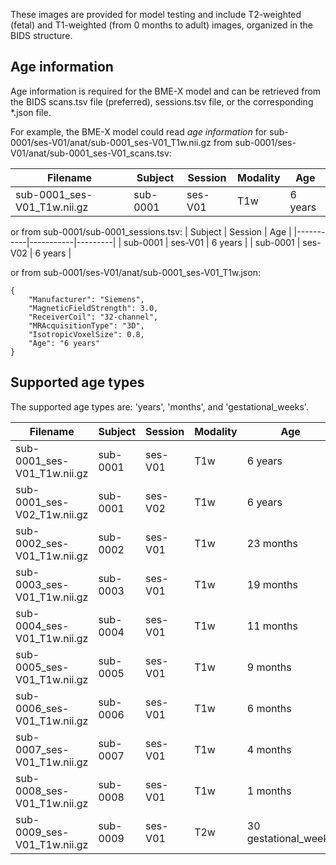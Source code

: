 These images are provided for model testing and include T2-weighted (fetal) and T1-weighted (from 0 months to adult) images, organized in the BIDS structure.

## Age information ##

Age information is required for the BME-X model and can be retrieved from the BIDS scans.tsv file (preferred), sessions.tsv file, or the corresponding *.json file.

For example, the BME-X model could read _age information_ for sub-0001/ses-V01/anat/sub-0001_ses-V01_T1w.nii.gz from sub-0001/ses-V01/anat/sub-0001_ses-V01_scans.tsv:

| Filename                     | Subject   | Session   | Modality | Age     |
|------------------------------|-----------|-----------|----------|---------|
| sub-0001_ses-V01_T1w.nii.gz  | sub-0001  | ses-V01   | T1w      | 6 years |

or from sub-0001/sub-0001_sessions.tsv:
| Subject   | Session   | Age     |
|-----------|-----------|---------|
| sub-0001  | ses-V01   | 6 years |
| sub-0001  | ses-V02   | 6 years |

or from sub-0001/ses-V01/anat/sub-0001_ses-V01_T1w.json:

    {
        "Manufacturer": "Siemens",
        "MagneticFieldStrength": 3.0,
        "ReceiverCoil": "32-channel",
        "MRAcquisitionType": "3D",
        "IsotropicVoxelSize": 0.8,
        "Age": "6 years"
    }

## Supported age types ##
The supported age types are: 'years', 'months', and 'gestational_weeks'. 

| Filename                     | Subject   | Session   | Modality | Age     |
|------------------------------|-----------|-----------|----------|---------|
| sub-0001_ses-V01_T1w.nii.gz  | sub-0001  | ses-V01   | T1w      | 6 years |
| sub-0001_ses-V02_T1w.nii.gz  | sub-0001  | ses-V02   | T1w      | 6 years |
| sub-0002_ses-V01_T1w.nii.gz  | sub-0002  | ses-V01   | T1w      | 23 months |
| sub-0003_ses-V01_T1w.nii.gz  | sub-0003  | ses-V01   | T1w      | 19 months |
| sub-0004_ses-V01_T1w.nii.gz  | sub-0004  | ses-V01   | T1w      | 11 months |
| sub-0005_ses-V01_T1w.nii.gz  | sub-0005  | ses-V01   | T1w      | 9 months |
| sub-0006_ses-V01_T1w.nii.gz  | sub-0006  | ses-V01   | T1w      | 6 months |
| sub-0007_ses-V01_T1w.nii.gz  | sub-0007  | ses-V01   | T1w      | 4 months |
| sub-0008_ses-V01_T1w.nii.gz  | sub-0008  | ses-V01   | T1w      | 1 months |
| sub-0009_ses-V01_T1w.nii.gz  | sub-0009  | ses-V01   | T2w      | 30 gestational_weeks |
